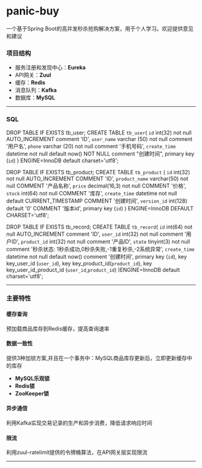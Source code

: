 # panic-buy

一个基于Spring Boot的高并发秒杀抢购解决方案，用于个人学习。欢迎提供意见和建议
 
### 项目结构
 - 服务注册和发现中心：**Eureka**
 - API网关：**Zuul**
 - 缓存：**Redis**
 - 消息队列：**Kafka**
 - 数据库：**MySQL**
 
 -------------------
 
### SQL

DROP TABLE IF EXISTS tb_user;
CREATE TABLE `tb_user`(
    `id` int(32) not null AUTO_INCREMENT comment 'ID',
    `user_name` varchar (50) not null comment '用户名',
    `phone` varchar (20) not null comment '手机号码',
    `create_time` datetime not null default now() NOT NULL comment "创建时间",
    primary key (`id`)
) ENGINE=InnoDB default charset='utf8';

DROP TABLE IF EXISTS tb_product;
CREATE TABLE `tb_product` (
  `id` int(32) not null AUTO_INCREMENT COMMENT 'ID',
  `product_name` varchar(50) not null COMMENT '产品名称',
  `price` decimal(16,3) not null COMMENT '价格',
  `stock` int(64) not null COMMENT '库存',
  `create_time` datetime not null default CURRENT_TIMESTAMP COMMENT '创建时间',
  `version_id` int(128) default '0' COMMENT '版本id',
  primary key (`id`)
) ENGINE=InnoDB DEFAULT CHARSET='utf8';

DROP TABLE IF EXISTS tb_record;
CREATE TABLE `tb_record`(
    `id` int(64) not null AUTO_INCREMENT comment 'ID',
    `user_id` int(32) not null comment '用户ID',
    `product_id` int(32) not null comment '产品ID',
    `state` tinyint(3) not null comment '秒杀状态: 1秒杀成功,0秒杀失败,-1重复秒杀,-2系统异常',
    `create_time` datetime not null default now() comment '创建时间',
    primary key (`id`),
    key key_user_id (`user_id`),
    key key_product_id(`product_id`),
    key key_user_id_product_id (`user_id`,`product_id`)
)ENGINE=InnoDB default charset='utf8';

-------------------
 
### 主要特性

#### 缓存查询

预加载商品库存到Redis缓存，提高查询速率

#### 数据一致性

提供3种加锁方案,并且在一个事务中：MySQL商品库存更新后，立即更新缓存中的库存

 - **MySQL乐观锁**
 - **Redis锁**
 - **ZooKeeper锁**

#### 异步通信

利用Kafka实现交易记录的生产和异步消费，降低请求响应时间

#### 限流

利用zuul-ratelimit提供的令牌桶算法，在API网关层实现限流

-------------------
